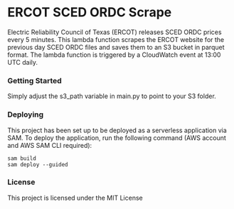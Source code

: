 # ERCOT SCED ORDC Scrape
Electric Reliability Council of Texas (ERCOT) releases SCED ORDC prices every 5 minutes. This lambda function scrapes the ERCOT website for the previous day SCED ORDC files and saves them to an S3 bucket in parquet format. The lambda function is triggered by a CloudWatch event at 13:00 UTC daily.

### Getting Started
Simply adjust the s3_path variable in main.py to point to your S3 folder.

### Deploying
This project has been set up to be deployed as a serverless application via SAM. To deploy the application, run the following command (AWS account and AWS SAM CLI required):
```
sam build
sam deploy --guided
```

### License
This project is licensed under the MIT License